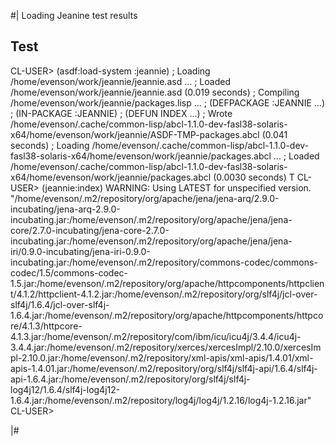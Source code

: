 #| Loading Jeanine test results

Test
----

   CL-USER> (asdf:load-system :jeannie)
   ; Loading /home/evenson/work/jeannie/jeannie.asd ...
   ; Loaded /home/evenson/work/jeannie/jeannie.asd (0.019 seconds)
   ; Compiling /home/evenson/work/jeannie/packages.lisp ...
   ; (DEFPACKAGE :JEANNIE ...)
   ; (IN-PACKAGE :JEANNIE)
   ; (DEFUN INDEX ...)
   ; Wrote /home/evenson/.cache/common-lisp/abcl-1.1.0-dev-fasl38-solaris-x64/home/evenson/work/jeannie/ASDF-TMP-packages.abcl (0.041 seconds)
   ; Loading /home/evenson/.cache/common-lisp/abcl-1.1.0-dev-fasl38-solaris-x64/home/evenson/work/jeannie/packages.abcl ...
   ; Loaded /home/evenson/.cache/common-lisp/abcl-1.1.0-dev-fasl38-solaris-x64/home/evenson/work/jeannie/packages.abcl (0.0030 seconds)
   T
   CL-USER> (jeannie:index)
   WARNING: Using LATEST for unspecified version.
   "/home/evenson/.m2/repository/org/apache/jena/jena-arq/2.9.0-incubating/jena-arq-2.9.0-incubating.jar:/home/evenson/.m2/repository/org/apache/jena/jena-core/2.7.0-incubating/jena-core-2.7.0-incubating.jar:/home/evenson/.m2/repository/org/apache/jena/jena-iri/0.9.0-incubating/jena-iri-0.9.0-incubating.jar:/home/evenson/.m2/repository/commons-codec/commons-codec/1.5/commons-codec-1.5.jar:/home/evenson/.m2/repository/org/apache/httpcomponents/httpclient/4.1.2/httpclient-4.1.2.jar:/home/evenson/.m2/repository/org/slf4j/jcl-over-slf4j/1.6.4/jcl-over-slf4j-1.6.4.jar:/home/evenson/.m2/repository/org/apache/httpcomponents/httpcore/4.1.3/httpcore-4.1.3.jar:/home/evenson/.m2/repository/com/ibm/icu/icu4j/3.4.4/icu4j-3.4.4.jar:/home/evenson/.m2/repository/xerces/xercesImpl/2.10.0/xercesImpl-2.10.0.jar:/home/evenson/.m2/repository/xml-apis/xml-apis/1.4.01/xml-apis-1.4.01.jar:/home/evenson/.m2/repository/org/slf4j/slf4j-api/1.6.4/slf4j-api-1.6.4.jar:/home/evenson/.m2/repository/org/slf4j/slf4j-log4j12/1.6.4/slf4j-log4j12-1.6.4.jar:/home/evenson/.m2/repository/log4j/log4j/1.2.16/log4j-1.2.16.jar"
   CL-USER> 
   
|#
